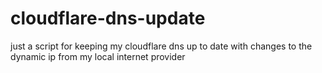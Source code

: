 # cloudflare-dns-update
just a script for keeping my cloudflare dns up to date with changes to the dynamic ip from my local internet provider
